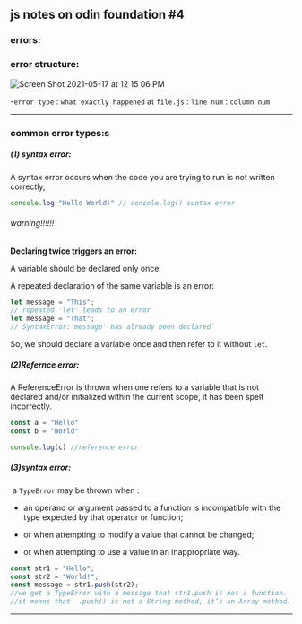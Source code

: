 ## js notes on odin foundation #4

### errors:

### error structure:

![Screen Shot 2021-05-17 at 12 15 06 PM](https://cdn.statically.io/gh/TheOdinProject/curriculum/284f0cdc998be7e4751e29e8458323ad5d320303/foundations/javascript_basics/understanding_errors/imgs/01.png)

-`error type`  :  `what exactly happened`  at  `file.js`  :  `line num`  :  `column num` 

-----------

### common error types:s

##### **(1) syntax error**:

A syntax error occurs when the code you are trying to run is not written correctly, 

```js
console.log "Hello World!" // console.log() suntax error
```

###### warning!!!!!!

**Declaring twice triggers an error:**

A variable should be declared only once.

A repeated declaration of the same variable is an error:

```js
let message = "This";
// repeated 'let' leads to an error
let message = "That"; 
// SyntaxError:'message' has already been declared`
```

So, we should declare a variable once and then refer to it without `let`.

##### (2)Refernce error:

A ReferenceError is thrown when one refers to a variable that is not declared and/or initialized within the current scope, it has been spelt incorrectly.

```js
const a = "Hello"
const b = "World"

console.log(c) //reference error 
```

##### (3)syntax error:

 a `TypeError` may be thrown when :

- an operand or argument passed to a function is incompatible with the type expected by that operator or function;

- or when attempting to modify a value that cannot be changed;

- or when attempting to use a value in an inappropriate way.

```js
const str1 = "Hello";
const str2 = "World!";
const message = str1.push(str2);
//we get a TypeError with a message that str1.push is not a function.
//it means that  .push() is not a String method, it’s an Array method.
```

-----------------
